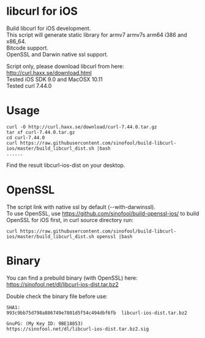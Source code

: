 libcurl for iOS
=================
Build libcurl for iOS development.  
This script will generate static library for armv7 armv7s arm64 i386 and x86_64.  
Bitcode support.  
OpenSSL and Darwin native ssl support.  
  
Script only, please download libcurl from here: http://curl.haxx.se/download.html  
Tested iOS SDK 9.0 and MacOSX 10.11  
Tested curl 7.44.0

Usage
=================
```
curl -O http://curl.haxx.se/download/curl-7.44.0.tar.gz
tar xf curl-7.44.0.tar.gz
cd curl-7.44.0
curl https://raw.githubusercontent.com/sinofool/build-libcurl-ios/master/build_libcurl_dist.sh |bash
......
```
Find the result libcurl-ios-dist on your desktop.

OpenSSL
=================
The script link with native ssl by default (--with-darwinssl).  
To use OpenSSL, use https://github.com/sinofool/build-openssl-ios/ to build OpenSSL for iOS first, in curl source directory run:
```
curl https://raw.githubusercontent.com/sinofool/build-libcurl-ios/master/build_libcurl_dist.sh openssl |bash
```

Binary
=================
You can find a prebuild binary (with OpenSSL) here: https://sinofool.net/dl/libcurl-ios-dist.tar.bz2

Double check the binary file before use:
```
SHA1:
993c9bb75d798a886749e7801d5f54c494dbf6fb  libcurl-ios-dist.tar.bz2

GnuPG: (My Key ID: 9BE18853)
https://sinofool.net/dl/libcurl-ios-dist.tar.bz2.sig
```
